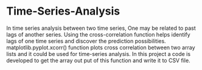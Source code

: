 # Time-Series-Analysis
In time series analysis between two time series, One may be related to past lags of another series. Using the cross-correlation function helps identify lags of one time series and discover the prediction possibilities. matplotlib.pyplot.xcorr() function plots cross correlation between two array lists and it could be used for time-series analysis. In this project a code is developed to get the array out put of this function and write it to CSV file. 
